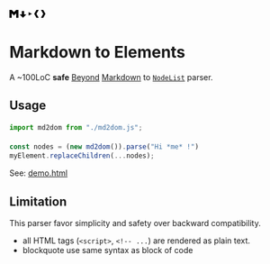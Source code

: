 ![logo](logo.svg)

# Markdown to Elements

A ~100LoC **safe** [Beyond](https://www.johnmacfarlane.net/beyond-markdown.html) [Markdown](https://spec.commonmark.org/)
to [`NodeList`](https://developer.mozilla.org/en-US/docs/Web/API/NodeList) parser.

## Usage

```ts
import md2dom from "./md2dom.js";

const nodes = (new md2dom()).parse("Hi *me* !")
myElement.replaceChildren(...nodes);
```

See: [demo.html](demo.html)

## Limitation

This parser favor simplicity and safety over backward compatibility.

- all HTML tags (`<script>`, `<!-- ...`) are rendered as plain text.
- blockquote use same syntax as block of code
